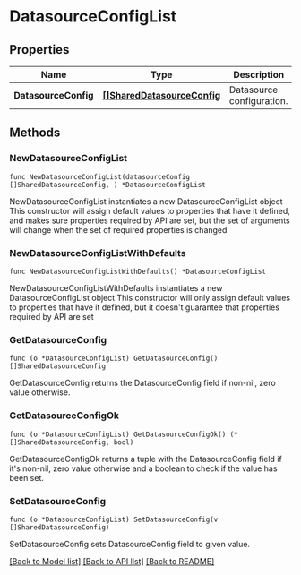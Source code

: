 # DatasourceConfigList

## Properties

Name | Type | Description | Notes
------------ | ------------- | ------------- | -------------
**DatasourceConfig** | [**[]SharedDatasourceConfig**](SharedDatasourceConfig.md) | Datasource configuration. | 

## Methods

### NewDatasourceConfigList

`func NewDatasourceConfigList(datasourceConfig []SharedDatasourceConfig, ) *DatasourceConfigList`

NewDatasourceConfigList instantiates a new DatasourceConfigList object
This constructor will assign default values to properties that have it defined,
and makes sure properties required by API are set, but the set of arguments
will change when the set of required properties is changed

### NewDatasourceConfigListWithDefaults

`func NewDatasourceConfigListWithDefaults() *DatasourceConfigList`

NewDatasourceConfigListWithDefaults instantiates a new DatasourceConfigList object
This constructor will only assign default values to properties that have it defined,
but it doesn't guarantee that properties required by API are set

### GetDatasourceConfig

`func (o *DatasourceConfigList) GetDatasourceConfig() []SharedDatasourceConfig`

GetDatasourceConfig returns the DatasourceConfig field if non-nil, zero value otherwise.

### GetDatasourceConfigOk

`func (o *DatasourceConfigList) GetDatasourceConfigOk() (*[]SharedDatasourceConfig, bool)`

GetDatasourceConfigOk returns a tuple with the DatasourceConfig field if it's non-nil, zero value otherwise
and a boolean to check if the value has been set.

### SetDatasourceConfig

`func (o *DatasourceConfigList) SetDatasourceConfig(v []SharedDatasourceConfig)`

SetDatasourceConfig sets DatasourceConfig field to given value.



[[Back to Model list]](../README.md#documentation-for-models) [[Back to API list]](../README.md#documentation-for-api-endpoints) [[Back to README]](../README.md)



